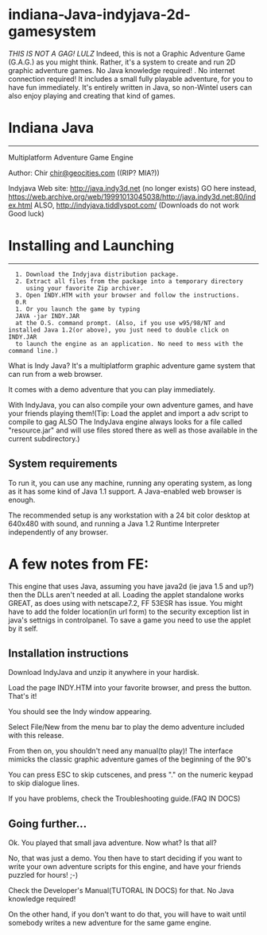 # indiana-Java-indyjava-2d-gamesystem
*THIS IS NOT A GAG! LULZ*
Indeed, this is not a Graphic Adventure Game (G.A.G.) as you might think. 
Rather, it's a system to create and run 2D graphic adventure games. No Java knowledge required! . No internet connection required! It includes a small fully playable adventure, for you to have fun immediately. It's entirely written in Java, so non-Wintel users can also enjoy playing and creating that kind of games. 
# Indiana Java
------------------
Multiplatform Adventure Game Engine


Author: Chir chir@geocities.com ((RIP? MIA?))

Indyjava Web site:  http://java.indy3d.net  (no longer exists) 
GO here instead, https://web.archive.org/web/19991013045038/http://java.indy3d.net:80/index.html 
ALSO, http://indyjava.tiddlyspot.com/ (Downloads do not work Good luck)



# Installing and Launching
------------------------------

      1. Download the Indyjava distribution package.
      2. Extract all files from the package into a temporary directory
         using your favorite Zip archiver.
      3. Open INDY.HTM with your browser and follow the instructions.
      0.R
      1. Or you launch the game by typing 
      JAVA -jar INDY.JAR 
      at the O.S. command prompt. (Also, if you use w95/98/NT and installed Java 1.2(or above), you just need to double click on INDY.JAR
      to launch the engine as an application. No need to mess with the command line.)
      

What is Indy Java? It's a multiplatform graphic adventure game system that can run from
a web browser.

It comes with a demo adventure that you can play immediately.

With IndyJava, you can also compile your own adventure games, and have your friends
playing them!(Tip: Load the applet and import a adv script to compile to gag ALSO The IndyJava engine always looks for a file called "resource.jar" and will use files stored there as well as those available in the current subdirectory.)


System requirements
---------------------------------
To run it, you can use any machine, running any operating system, as long as it has
some kind of Java 1.1 support. A Java-enabled web browser is enough.

The recommended setup is any workstation with a 24 bit color desktop at 640x480 with
sound, and running a Java 1.2 Runtime Interpreter independently of any browser.

# A few notes from FE: 
This engine that uses Java, assuming you have java2d (ie java 1.5 and up?) then the DLLs aren't needed at all. Loading the applet standalone works GREAT, as does using with netscape7.2, FF 53ESR has issue. You might have to add the folder location(in url form) to the security exception list in java's settnigs in controlpanel. To save a game you need to use the applet by it self.


Installation instructions
-------------------------------------
Download IndyJava and unzip it anywhere in your hardisk.

Load the page INDY.HTM into your favorite browser, and press the button.
That's it!

You should see the Indy window appearing.

Select File/New from the menu bar to play the demo adventure included
with this release.

From then on, you shouldn't need any manual(to play)! The interface mimicks the classic graphic
adventure games of the beginning of the 90's

You can press ESC to skip cutscenes, and press "." on the
numeric keypad to skip dialogue lines.

If you have problems, check the Troubleshooting guide.(FAQ IN DOCS)


Going further...
-----------------------------
Ok. You played that small java adventure. Now what? Is that all?

No, that was just a demo. You then have to start deciding if you want to write your own
adventure scripts for this engine, and have your friends puzzled for hours!  ;-)

Check the Developer's Manual(TUTORAL IN DOCS) for that. No
Java knowledge required!

On the other hand, if you don't want to do that, you will have to wait until somebody
writes a new adventure for the same game engine.
